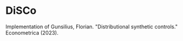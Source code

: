 # DiSCo
Implementation of Gunsilius, Florian. "Distributional synthetic controls." Econometrica (2023).

